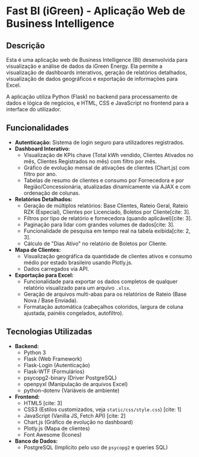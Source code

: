 # Fast BI (iGreen) - Aplicação Web de Business Intelligence

## Descrição

Esta é uma aplicação web de Business Intelligence (BI) desenvolvida para visualização e análise de dados da iGreen Energy. Ela permite a visualização de dashboards interativos, geração de relatórios detalhados, visualização de dados geográficos e exportação de informações para Excel.

A aplicação utiliza Python (Flask) no backend para processamento de dados e lógica de negócios, e HTML, CSS e JavaScript no frontend para a interface do utilizador.

## Funcionalidades

* **Autenticação:** Sistema de login seguro para utilizadores registrados.
* **Dashboard Interativo:**
    * Visualização de KPIs chave (Total kWh vendido, Clientes Ativados no mês, Clientes Registrados no mês) com filtro por mês.
    * Gráfico de evolução mensal de ativações de clientes (Chart.js) com filtro por ano.
    * Tabelas de resumo de clientes e consumo por Fornecedora e por Região/Concessionária, atualizadas dinamicamente via AJAX e com ordenação de colunas.
* **Relatórios Detalhados:**
    * Geração de múltiplos relatórios: Base Clientes, Rateio Geral, Rateio RZK (Especial), Clientes por Licenciado, Boletos por Cliente[cite: 3].
    * Filtros por tipo de relatório e fornecedora (quando aplicável)[cite: 3].
    * Paginação para lidar com grandes volumes de dados[cite: 3].
    * Funcionalidade de pesquisa em tempo real na tabela exibida[cite: 2, 3].
    * Cálculo de "Dias Ativo" no relatório de Boletos por Cliente.
* **Mapa de Clientes:**
    * Visualização geográfica da quantidade de clientes ativos e consumo médio por estado brasileiro usando Plotly.js.
    * Dados carregados via API.
* **Exportação para Excel:**
    * Funcionalidade para exportar os dados completos de qualquer relatório visualizado para um arquivo `.xlsx`.
    * Geração de arquivos multi-abas para os relatórios de Rateio (Base Nova / Base Enviada).
    * Formatação automática (cabeçalhos coloridos, largura de coluna ajustada, painéis congelados, autofiltro).

## Tecnologias Utilizadas

* **Backend:**
    * Python 3
    * Flask (Web Framework)
    * Flask-Login (Autenticação)
    * Flask-WTF (Formulários)
    * psycopg2-binary (Driver PostgreSQL)
    * openpyxl (Manipulação de arquivos Excel)
    * python-dotenv (Variáveis de ambiente)
* **Frontend:**
    * HTML5 [cite: 3]
    * CSS3 (Estilos customizados, veja `static/css/style.css`) [cite: 1]
    * JavaScript (Vanilla JS, Fetch API) [cite: 2]
    * Chart.js (Gráfico de evolução no dashboard)
    * Plotly.js (Mapa de clientes)
    * Font Awesome (Ícones)
* **Banco de Dados:**
    * PostgreSQL (Implícito pelo uso de `psycopg2` e queries SQL)
